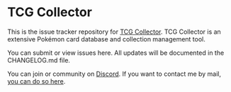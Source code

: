 # TCG Collector

This is the issue tracker repository for [TCG Collector](https://www.tcgcollector.com/).
TCG Collector is an extensive Pokémon card database and collection management tool.

You can submit or view issues here. All updates will be documented in the CHANGELOG.md file.

You can join or community on [Discord](https://discord.gg/jJZm5KG).
If you want to contact me by mail, [you can do so here](https://www.tcgcollector.com/contact).
